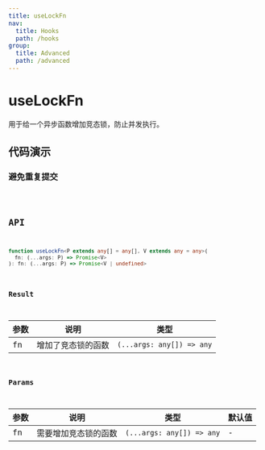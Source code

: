 ```yaml
---
title: useLockFn
nav:
  title: Hooks
  path: /hooks
group:
  title: Advanced
  path: /advanced
---
```


# useLockFn

用于给一个异步函数增加竞态锁，防止并发执行。

## 代码演示

### 避免重复提交

<code src="./demo/demo1.tsx" />

## API

```typescript
function useLockFn<P extends any[] = any[], V extends any = any>(
  fn: (...args: P) => Promise<V>
): fn: (...args: P) => Promise<V | undefined>
```

### Result

| 参数 | 说明                      | 类型                      |
|------|---------------------------|---------------------------|
| fn   | 增加了竞态锁的函数 | `(...args: any[]) => any` |

### Params

| 参数           | 说明             | 类型                      | 默认值 |
|----------------|------------------|---------------------------|--------|
| fn             | 需要增加竞态锁的函数 | `(...args: any[]) => any` | -      |

